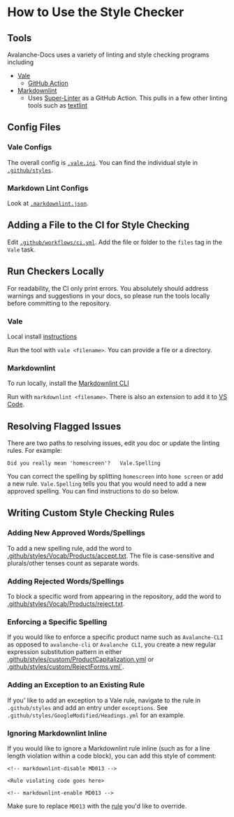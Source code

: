 # How to Use the Style Checker

## Tools

Avalanche-Docs uses a variety of linting and style checking programs including

- [Vale](https://vale.sh/)
  - [GitHub Action](https://github.com/errata-ai/vale-action)
- [Markdownlint](https://github.com/DavidAnson/markdownlint)
  - Uses [Super-Linter](https://github.com/github/super-linter) as a GitHub Action. This pulls in a
    few other linting tools such as [textlint](https://github.com/textlint/textlint)

## Config Files

### Vale Configs

The overall config is [`.vale.ini`](.vale.ini). You can find the individual style 
in [`.github/styles`](.github/styles).

### Markdown Lint Configs

Look at [`.markdownlint.json`](.markdownlint.json).

## Adding a File to the CI for Style Checking

Edit [`.github/workflows/ci.yml`](.github/workflows/ci.yml). Add the file or folder to the `files` 
tag in the `Vale` task.

## Run Checkers Locally

For readability, the CI only print errors. You absolutely should address warnings and suggestions in
your docs, so please run the tools locally before committing to the repository.

### Vale

Local install [instructions](https://vale.sh/docs/vale-cli/installation/)

Run the tool with `vale <filename>`. You can provide a file or a directory.

### Markdownlint

To run locally, install the [Markdownlint CLI](https://github.com/igorshubovych/markdownlint-cli)

Run with `markdownlint <filename>`. There is also an extension to add it to
[VS Code](https://marketplace.visualstudio.com/items?itemName=DavidAnson.vscode-markdownlint).

## Resolving Flagged Issues

There are two paths to resolving issues, edit you doc or update the linting rules. For example:

```text
Did you really mean 'homescreen'?   Vale.Spelling
```

You can correct the spelling by splitting `homescreen` into `home screen` or add a new rule.
`Vale.Spelling` tells you that you would need to add a new approved spelling. You can find
instructions to do so below.

## Writing Custom Style Checking Rules

### Adding New Approved Words/Spellings

To add a new spelling rule, add the word to
[.github/styles/Vocab/Products/accept.txt](.github/styles/Vocab/Products/accept.txt). The file is
case-sensitive and plurals/other tenses count as separate words.

### Adding Rejected Words/Spellings

To block a specific word from appearing in the repository, add the word to
[.github/styles/Vocab/Products/reject.txt](.github/styles/Vocab/Products/reject.txt).

### Enforcing a Specific Spelling

If you would like to enforce a specific product name such as `Avalanche-CLI` as opposed to
`avalanche-cli` or `Avalanche CLI`, you create a new regular expression substitution pattern in
either [.github/styles/custom/ProductCapitalization.yml](.github/styles/custom/ProductCapitalization.yml) 
or [.github/styles/custom/RejectForms.yml`](.github/styles/custom/RejectForms.yml).

### Adding an Exception to an Existing Rule

If you' like to add an exception to a Vale rule, navigate to the rule in `.github/styles` and add an
entry under `exceptions`. See `.github/styles/GoogleModified/Headings.yml` for an example.

### Ignoring Markdownlint Inline

If you would like to ignore a Markdownlint rule inline (such as for a line length violation within a
code block), you can add this style of comment:

```text
<!-- markdownlint-disable MD013 -->

<Rule violating code goes here>

<!-- markdownlint-enable MD013 -->
```

Make sure to replace `MD013` with the
[rule](https://github.com/DavidAnson/markdownlint#rules--aliases) you'd like to override.
